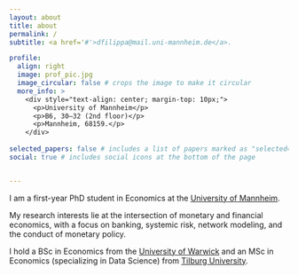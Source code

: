 ```yaml
---
layout: about
title: about
permalink: /
subtitle: <a href='#'>dfilippa@mail.uni-mannheim.de</a>.

profile:
  align: right
  image: prof_pic.jpg
  image_circular: false # crops the image to make it circular
  more_info: >
    <div style="text-align: center; margin-top: 10px;">
      <p>University of Mannheim</p>
      <p>B6, 30–32 (2nd floor)</p>
      <p>Mannheim, 68159.</p>
    </div>
   
selected_papers: false # includes a list of papers marked as "selected={true}"
social: true # includes social icons at the bottom of the page


---
```


I am a first-year PhD student in Economics at the [University of Mannheim](https://www.vwl.uni-mannheim.de/en/).

My research interests lie at the intersection of monetary and financial economics, with a focus on banking, systemic risk, network modeling, and the conduct of monetary policy.

I hold a BSc in Economics from the [University of Warwick](https://warwick.ac.uk/fac/soc/economics/) and an MSc in Economics (specializing in Data Science) from [Tilburg University](https://www.tilburguniversity.edu/about/schools/economics-and-management).

